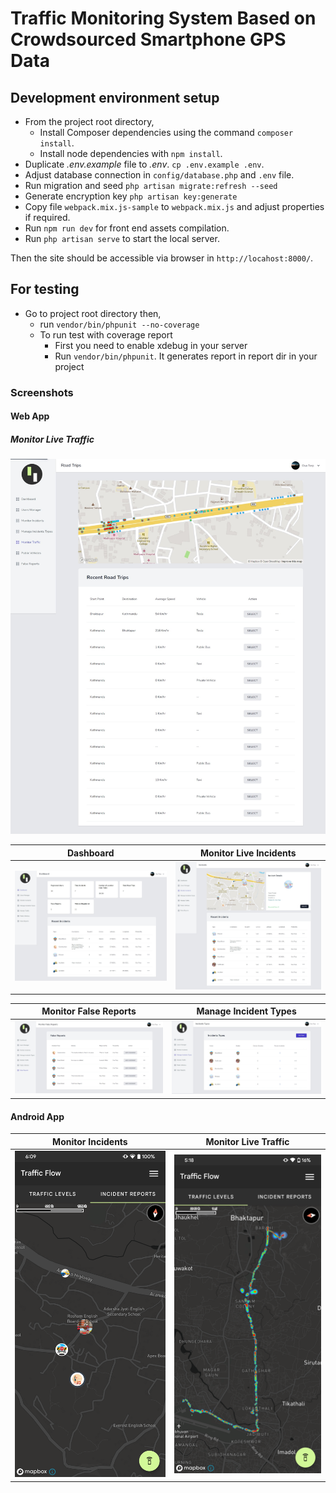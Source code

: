 # Traffic Monitoring System Based on Crowdsourced Smartphone GPS Data

## Development environment setup
- From the project root directory,
    - Install Composer dependencies using the command `composer install`.
    - Install node dependencies with `npm install`.
- Duplicate *.env.example* file to *.env*. `cp .env.example .env`.
- Adjust database connection in `config/database.php` and `.env` file.
- Run migration and seed `php artisan migrate:refresh --seed`
- Generate encryption key `php artisan key:generate`
- Copy file `webpack.mix.js-sample` to `webpack.mix.js` and adjust properties if required.
- Run `npm run dev` for front end assets compilation.
- Run `php artisan serve` to start the local server.

Then the site should be accessible via browser in `http://locahost:8000/`.


## For testing
- Go to project root directory then,
    - run `vendor/bin/phpunit --no-coverage`
    - To run test with coverage report
        - First you need to enable xdebug in your server
        - Run `vendor/bin/phpunit`. It generates report in report dir in your project
        


### Screenshots

#### Web App

##### Monitor Live Traffic
![Monitor Live Traffic](https://raw.githubusercontent.com/SafalFrom2050/traffic-flow-laravel-inertia/main/screenshots/Web/monitor-traffic.jpeg)


| Dashboard | Monitor Live Incidents |
|--|--|
| ![Admin Dashboard](https://raw.githubusercontent.com/SafalFrom2050/traffic-flow-laravel-inertia/main/screenshots/Web/dashboard.jpeg) | ![Monitor Live Incidents](https://raw.githubusercontent.com/SafalFrom2050/traffic-flow-laravel-inertia/main/screenshots/Web/monitor-incidents.jpeg) |


| Monitor False Reports | Manage Incident Types |
|--|--|
| ![Monitor False Reports](https://raw.githubusercontent.com/SafalFrom2050/traffic-flow-laravel-inertia/main/screenshots/Web/false-reports.jpeg) | ![Manage Incidents Type](https://raw.githubusercontent.com/SafalFrom2050/traffic-flow-laravel-inertia/main/screenshots/Web/incidents-type.jpeg) |


#### Android App

|Monitor Incidents | Monitor Live Traffic |
|--|--|
| ![Monitor Live Incidents](https://raw.githubusercontent.com/SafalFrom2050/traffic-flow-laravel-inertia/main/screenshots/Android/275900287_393020592444098_8529507673915566602_n.png) | ![Monitor Live Traffic](https://raw.githubusercontent.com/SafalFrom2050/traffic-flow-laravel-inertia/main/screenshots/Android/278706467_740366900484412_6616045705518471571_n.png) |
